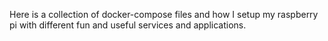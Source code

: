 Here is a collection of docker-compose files and how I setup my raspberry pi with different fun and useful services and applications.
